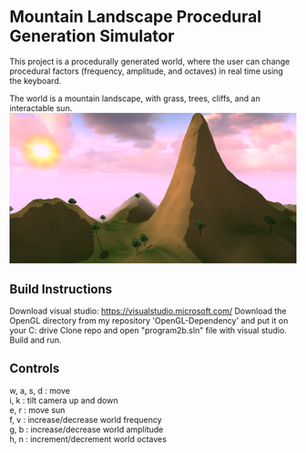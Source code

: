 Mountain Landscape Procedural Generation Simulator
===========================

This project is a procedurally generated world, where the user can change procedural factors (frequency, amplitude, and octaves) in real time using the keyboard.

The world is a mountain landscape, with grass, trees, cliffs, and an interactable sun.
![](screenshots/world.png)

Build Instructions
------------

Download visual studio: https://visualstudio.microsoft.com/
Download the OpenGL directory from my repository 'OpenGL-Dependency' and put it on your C: drive
Clone repo and open "program2b.sln" file with visual studio. Build and run.

Controls
--------

w, a, s, d : move  
i, k : tilt camera up and down  
e, r : move sun  
f, v : increase/decrease world frequency  
g, b : increase/decrease world amplitude  
h, n : increment/decrement world octaves  
